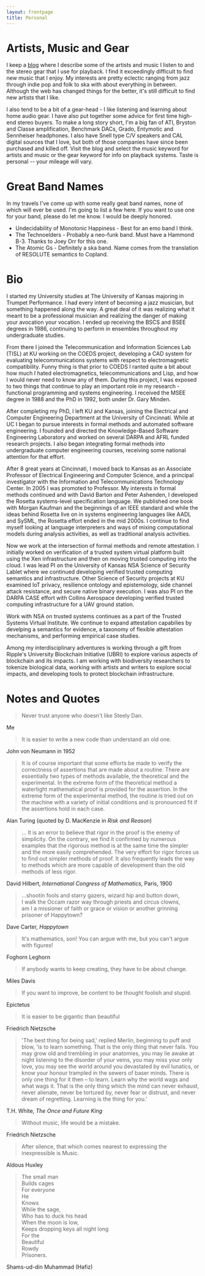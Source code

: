 ```yaml
---
layout: frontpage
title: Personal
---
```


# Artists, Music and Gear

I keep a [blog](blog.html) where I describe some of the artists and
music I listen to and the stereo gear that I use for playback. I find
it exceedingly 
difficult to find new music that I enjoy. My interests are pretty
eclectic ranging from jazz through indie pop and folk to ska with
about everything in between. Although the web has changed things for
the better, it's still 
difficult to find new artists that I like.

I also tend to be a bit of
a gear-head - I like listening and learning about home audio gear. I
have also put together some advice for first time high-end stereo
buyers. To make a long story short, I'm a big fan of ATI, Bryston and
Classe amplification, Benchmark DACs, 
Grado, Entymotic and Sennheiser headphones. I also have Snell type C/V
speakers and CAL digital sources that I love, but both of those
companies have since been purchased and killed off. Visit the blog and
select the music keyword for artists 
and music or the gear keyword for info on playback systems. Taste is
personal -- your mileage will vary.

# Great Band Names

In my travels I've come up with some really geat band names, none of
which will ever be used. I'm going to list a few here. If you want to
use one for your band, please do let me know.  I would be deeply
honored.

- Undecidability of Monotonic Happiness - Best for an emo band I
  think.
- The Technoelders - Probably a neo-funk band.  Must have a Hammond
  B-3.  Thanks to Joey Orr for
  this one.
- The Atomic Gs - Definitely a ska band.  Name comes from the
  translation of RESOLUTE semantics to Copland. 

# Bio

I started my University studies at The University of Kansas majoring
in Trumpet Performance. I had every intent of becoming a jazz
musician, but something happened along the way. A great deal of it was
realizing what it meant to be a professional musician and realizing
the danger of making your avocation your vocation. I ended up
receiving the BSCS and BSEE degrees in 1986, continuing to perform in
ensembles throughout my undergraduate studies.

From there I joined the Telecommunication and Information Sciences Lab
(TISL) at KU working on the COEDS project, developing a CAD system for
evaluating telecommunications systems with respect to electromagnetic
compatibility. Funny thing is that prior to COEDS I ranted quite a bit
about how much I hated electromagnetics, telecommunications and Lisp,
and how I would never need to know any of them. During this project, I
was exposed to two things that continue to play an important role in
my research - functional programming and systems engineering. I
received the MSEE degree in 1988 and the PhD in 1992, both under
Dr. Gary Minden.

After completing my PhD, I left KU and Kansas, joining the Electrical
and Computer Engineering Department at the University of
Cincinnati. While at UC I began to pursue interests in formal methods
and automated software engineering. I founded and directed the
Knowledge-Based Software Engineering Laboratory and worked on several
DARPA and AFRL funded research projects. I also began integrating
formal methods into undergraduate computer engineering courses,
receiving some national attention for that effort.

After 8 great years at Cincinnati, I moved back to Kansas as an
Associate Professor of Electrical Engineering and Computer Science,
and a principal investigator with the Information and
Telecommunications Technology Center. In 2005 I was promoted to
Professor. My interests in formal methods continued and with David
Barton and Peter Ashenden, I developed the Rosetta systems-level
specification language.  We published one book with Morgan Kaufman and
the beginnings of an IEEE standard and while the ideas behind Rosetta
live on in systems engineering languages like AADL and SySML, the
Rosetta effort ended in the mid 2000s. I continue to find myself
looking at language 
interpreters and ways of mixing computational models during analysis
activities, as well as traditional analysis activities.

Now we work at the intersection of formal methods and remote
attestation.  I initially worked on
verification of a trusted system virtual platform built using the 
Xen infrastructure and then on moving trusted computing into
the cloud. I was lead PI on the University of Kansas NSA Science of
Security Lablet where we continued developing verified trusted computing
semantics and infrastructure.  Other Science of Security projects at
KU examined IoT privacy, resilience ontology and epistemology, side
channel attack resistance, and secure native binary execution.  I
was also PI on the DARPA CASE effort with Collins Aerospace developing
verified trusted computing infrastructure for a UAV ground station.

Work with NSA on trusted systems continues as a part of the Trusted
Systems Virtual Institute.  We continue to expand attestation
capabilies by develping a semantics for evidence, a taxonomy of
flexible attestation mechanisms, and performing empirical case
studies.

Among my interdisciplinary adventures is working through a gift
from Ripple's University Blockchain Initiative (UBRI) to explore
various aspects of blockchain and its impacts. I am working with
biodiversity researchers to tokenize 
biological data, working with artists and writers to explore social
impacts, and developing tools to protect blockchain infrastructure.

# Notes and Quotes

> Never trust anyone who doesn't like Steely Dan.

Me

> It is easier to write a new code than understand an old one.

John von Neumann in 1952

> It is of course important that some efforts be made to verify the
> correctness of assertions that are made about  a  routine.  There  are
> essentially  two  types  of methods available, the theoretical and the
> experimental.  In  the  extreme  form  of  the  theoretical  method a
> watertight mathematical proof is provided for the assertion.  In  the
> extreme  form  of  the  experimental method, the routine is tried out
> on the machine with a variety  of  initial  conditions  and  is
> pronounced fit if the assertions hold in each case.

Alan Turing (quoted by D. MacKenzie in _Risk  and Reason_)

> ... It is an error to believe that rigor in the proof is the enemy
>  of simplicity. On the contrary, we find it confirmed by numerous
>  examples that the rigorous method is at the same time the simpler
>  and the more easily comprehended. The very effort for rigor forces
>  us to find out simpler methods of proof. It also frequently leads
>  the way to methods which are more capable of development than the
>  old methods of less rigor.

David Hilbert, _International Congress of Mathematics_, Paris, 1900

> ...shootin fools and starry gazers, wizard hip and button down,  
> I walk the Occam razor way through priests and circus clowns,  
> am I a missioner of faith or grace or vision or another grinning prisoner of Happytown?

Dave Carter, _Happytown_

>It's mathematics, son! You can argue with me, but you can't argue with figures!

Foghorn Leghorn 

>If anybody wants to keep creating, they have to be about change.

Miles Davis

> If you want to improve, be content to be thought foolish and stupid.

Epictetus 

> It is easier to be gigantic than beautiful

Friedrich Nietzsche 

> 'The best thing for being sad,' replied Merlin, beginning to puff
>  and blow, 'is to learn something. That is the only thing that never
>  fails. You may grow old and trembling in your anatomies, you may lie
>  awake at night listening to the disorder of your veins, you may miss
>  your only love, you may see the world around you devastated by evil
>  lunatics, or know your honour trampled in the sewers of baser
>  minds. There is only one thing for it then – to learn. Learn why the
>  world wags and what wags it. That is the only thing which the mind
>  can never exhaust, never alienate, never be tortured by, never fear
>  or distrust, and never dream of regretting. Learning is the thing
>  for you.'

T.H. White, *The Once and Future King*

> Without music, life would be a mistake.

Friedrich Nietzsche

> After silence, that which comes nearest to expressing the inexpressible is Music.

Aldous Huxley

> The small man  
> Builds cages  
> For everyone  
> He  
> Knows  
> While the sage,  
> Who has to duck his head  
> When the moon is low,  
> Keeps dropping keys all night long  
> For the  
> Beautiful  
> Rowdy  
> Prisoners.  

Shams-ud-din Muhammad (Hafiz)
